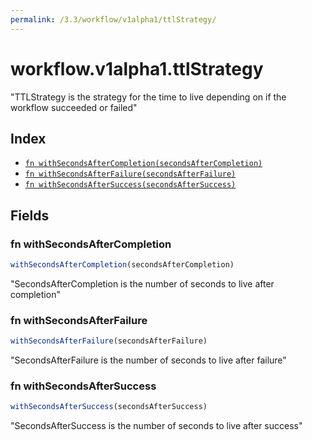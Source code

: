 ```yaml
---
permalink: /3.3/workflow/v1alpha1/ttlStrategy/
---
```


# workflow.v1alpha1.ttlStrategy

"TTLStrategy is the strategy for the time to live depending on if the workflow succeeded or failed"

## Index

* [`fn withSecondsAfterCompletion(secondsAfterCompletion)`](#fn-withsecondsaftercompletion)
* [`fn withSecondsAfterFailure(secondsAfterFailure)`](#fn-withsecondsafterfailure)
* [`fn withSecondsAfterSuccess(secondsAfterSuccess)`](#fn-withsecondsaftersuccess)

## Fields

### fn withSecondsAfterCompletion

```ts
withSecondsAfterCompletion(secondsAfterCompletion)
```

"SecondsAfterCompletion is the number of seconds to live after completion"

### fn withSecondsAfterFailure

```ts
withSecondsAfterFailure(secondsAfterFailure)
```

"SecondsAfterFailure is the number of seconds to live after failure"

### fn withSecondsAfterSuccess

```ts
withSecondsAfterSuccess(secondsAfterSuccess)
```

"SecondsAfterSuccess is the number of seconds to live after success"